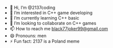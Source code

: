 - 👋 Hi, I’m @2137coding
- 👀 I’m interested in C++ game developing
- 🌱 I’m currently learning C++ basic
- 💞️ I’m looking to collaborate on C++ games
- 📫 How to reach me black77joker99@gmail.com
- 😄 Pronouns: men
- ⚡ Fun fact: 2137 is a Poland meme

<!---
2137coding/2137coding is a ✨ special ✨ repository because its `README.md` (this file) appears on your GitHub profile.
You can click the Preview link to take a look at your changes.
--->
